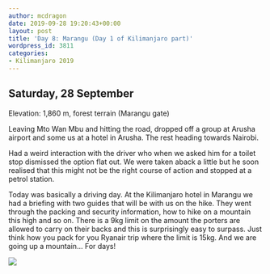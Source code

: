 ```yaml
---
author: mcdragon
date: 2019-09-28 19:20:43+00:00
layout: post
title: 'Day 8: Marangu (Day 1 of Kilimanjaro part)'
wordpress_id: 3811
categories:
- Kilimanjaro 2019
---
```





## Saturday, 28 September







Elevation: 1,860 m, forest terrain (Marangu gate)







Leaving Mto Wan Mbu and hitting the road, dropped off a group at Arusha airport and some us at a hotel in Arusha. The rest heading towards Nairobi.







Had a weird interaction with the driver who when we asked him for a toilet stop dismissed the option flat out. We were taken aback a little but he soon realised that this might not be the right course of action and stopped at a petrol station.







Today was basically a driving day. At the Kilimanjaro hotel in Marangu we had a briefing with two guides that will be with us on the hike. They went through the packing and security information, how to hike on a mountain this high and so on. There is a 9kg limit on the amount the porters are allowed to carry on their backs and this is surprisingly easy to surpass. Just think how you pack for you Ryanair trip where the limit is 15kg. And we are going up a mountain... For days!





[![](https://img.mcdowell.si/2019/10/2019-09-28-20.12.13-1-576x1024.jpg)](https://mcdowell.si/day-8-marangu-day-1-of-kilimanjaro-part-3811.html/2019-09-28-20-12-13-1)

